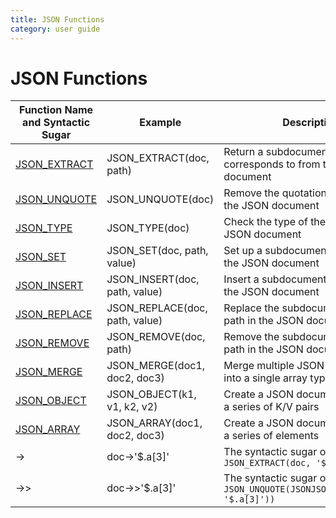 ```yaml
---
title: JSON Functions
category: user guide
---
```


# JSON Functions

| Function Name and Syntactic Sugar | Example  | Description  |
| ---------- | -------- | ------------------ |
| [JSON_EXTRACT][json_extract] | JSON_EXTRACT(doc, path)  | Return a subdocument that the path corresponds to from the JSON document  |
| [JSON_UNQUOTE][json_unquote] | JSON_UNQUOTE(doc)  |  Remove the quotation marks outside the JSON document |
| [JSON_TYPE][json_type]   | JSON_TYPE(doc)   | Check the type of the content in the JSON document |
| [JSON_SET][json_set]    | JSON_SET(doc, path, value)   | Set up a subdocument for a path in the JSON document  |
| [JSON_INSERT][json_insert]   | JSON_INSERT(doc, path, value)  | Insert a subdocument into a path in the JSON document |
| [JSON_REPLACE][json_replace] | JSON_REPLACE(doc, path, value) |  Replace the subdocument under a path in the JSON document |
| [JSON_REMOVE][json_remove]   | JSON_REMOVE(doc, path)      |  Remove the subdocument under a path in the JSON document |
| [JSON_MERGE][json_merge]     | JSON_MERGE(doc1, doc2, doc3)   |  Merge multiple JSON documents into a single array type document |
| [JSON_OBJECT][json_object]   | JSON_OBJECT(k1, v1, k2, v2)    | Create a JSON document based on a series of K/V pairs  |
| [JSON_ARRAY][json_array]     | JSON_ARRAY(doc1, doc2, doc3)   | Create a JSON document based on a series of elements    |
| -> | doc->'$.a[3]'  | The syntactic sugar of `JSON_EXTRACT(doc, '$.a[3]')`   |
| ->> | doc->>'$.a[3]'   | The syntactic sugar of `JSON_UNQUOTE(JSONJSON_EXTRACT(doc, '$.a[3]'))` |

[json_extract]: https://dev.mysql.com/doc/refman/5.7/en/json-search-functions.html#function_json-extract
[json_unquote]: https://dev.mysql.com/doc/refman/5.7/en/json-modification-functions.html#function_json-unquote
[json_type]: https://dev.mysql.com/doc/refman/5.7/en/json-attribute-functions.html#function_json-type
[json_set]: https://dev.mysql.com/doc/refman/5.7/en/json-modification-functions.html#function_json-set
[json_insert]: https://dev.mysql.com/doc/refman/5.7/en/json-modification-functions.html#function_json-insert
[json_replace]: https://dev.mysql.com/doc/refman/5.7/en/json-modification-functions.html#function_json-replace
[json_remove]: https://dev.mysql.com/doc/refman/5.7/en/json-modification-functions.html#function_json-remove
[json_merge]: https://dev.mysql.com/doc/refman/5.7/en/json-modification-functions.html#function_json-merge
[json_object]: https://dev.mysql.com/doc/refman/5.7/en/json-creation-functions.html#function_json-object
[json_array]: https://dev.mysql.com/doc/refman/5.7/en/json-creation-functions.html#function_json-array
